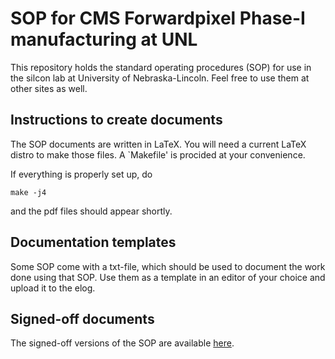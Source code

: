 SOP for CMS Forwardpixel Phase-I manufacturing at UNL
=====================================================

This repository holds the standard operating procedures (SOP) for use in the silcon lab at University of Nebraska-Lincoln. Feel free to use them at other sites as well.

Instructions to create documents
--------------------------------

The SOP documents are written in LaTeX. You will need a current LaTeX distro to make those files. A `Makefile' is procided at your convenience.

If everything is properly set up, do

```
make -j4
````
and the pdf files should appear shortly.

Documentation templates
-----------------------
Some SOP come with a txt-file, which should be used to document the work done using that SOP. Use them as a template in an editor of your choice and upload it to the elog.

Signed-off documents
--------------------
The signed-off versions of the SOP are available [here](https://twiki.cern.ch/twiki/bin/view/CMS/UNLPixelPhaseI "TWiki page hosted at Cern").

